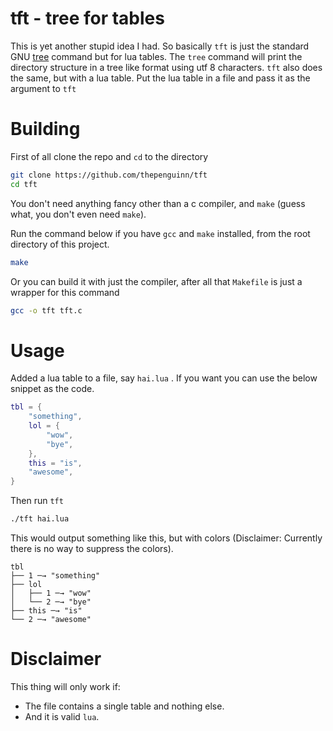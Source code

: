 # tft - tree for tables

This is yet another stupid idea I had. So basically `tft` is just the
standard GNU [tree](https://linux.die.net/man/1/tree) command but for
lua tables. The `tree` command will print the directory structure in
a tree like format using utf 8 characters. `tft` also does the same,
but with a lua table. Put the lua table in a file and pass it as the
argument to `tft`

# Building

First of all clone the repo and `cd` to the directory

```sh
git clone https://github.com/thepenguinn/tft
cd tft
```

You don't need anything fancy other than a c compiler, and `make`
(guess what, you don't even need `make`).

Run the command below if you have `gcc` and `make` installed, from
the root directory of this project.

```sh
make
```

Or you can build it with just the compiler, after all that `Makefile` is
just a wrapper for this command

```sh
gcc -o tft tft.c
```

# Usage

Added a lua table to a file, say `hai.lua` . If you want you can
use the below snippet as the code.

```lua
tbl = {
    "something",
    lol = {
        "wow",
        "bye",
    },
    this = "is",
    "awesome",
}
```

Then run `tft`

```sh
./tft hai.lua
```

This would output something like this, but with colors
(Disclaimer: Currently there is no way to suppress the colors).

```
tbl
├── 1 ─→ "something"
├── lol
│   ├── 1 ─→ "wow"
│   └── 2 ─→ "bye"
├── this ─→ "is"
└── 2 ─→ "awesome"
```

# Disclaimer

This thing will only work if:

- The file contains a single table and nothing else.
- And it is valid `lua`.
